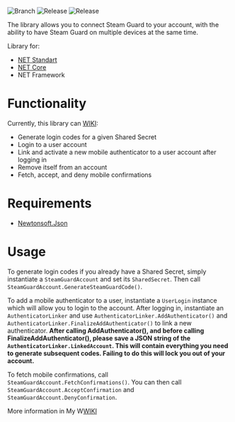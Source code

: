 ![Branch](https://img.shields.io/badge/branch-standart-orange "Selected Branch")
![Release](https://img.shields.io/github/v/release/MaximKolpak/steam-auth "Currect Version")
![Release](https://img.shields.io/github/repo-size/MaximKolpak/steam-auth "Currect Version")

The library allows you to connect Steam Guard to your account, with the ability to have Steam Guard on multiple devices at the same time.

Library for:
  - [NET Standart](https://github.com/MaximKolpak/steam-auth)
  - [NET Core](https://github.com/MaximKolpak/steam-auth/tree/core)
  - NET Framework

# Functionality
Currently, this library can [WIKI](https://github.com/MaximKolpak/steam-auth/wiki):

* Generate login codes for a given Shared Secret
* Login to a user account
* Link and activate a new mobile authenticator to a user account after logging in
* Remove itself from an account
* Fetch, accept, and deny mobile confirmations

# Requirements

* [Newtonsoft.Json](http://www.newtonsoft.com/json)

# Usage
To generate login codes if you already have a Shared Secret, simply instantiate a `SteamGuardAccount` and set its `SharedSecret`. Then call `SteamGuardAccount.GenerateSteamGuardCode()`.

To add a mobile authenticator to a user, instantiate a `UserLogin` instance which will allow you to login to the account. After logging in, instantiate an `AuthenticatorLinker` and use `AuthenticatorLinker.AddAuthenticator()` and `AuthenticatorLinker.FinalizeAddAuthenticator()` to link a new authenticator. **After calling AddAuthenticator(), and before calling FinalizeAddAuthenticator(), please save a JSON string of the `AuthenticatorLinker.LinkedAccount`. This will contain everything you need to generate subsequent codes. Failing to do this will lock you out of your account.**

To fetch mobile confirmations, call `SteamGuardAccount.FetchConfirmations()`. You can then call `SteamGuardAccount.AcceptConfirmation` and `SteamGuardAccount.DenyConfirmation`.

More information in My W[WIKI](https://github.com/MaximKolpak/steam-auth/wiki)
